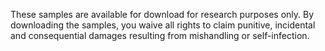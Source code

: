These samples are available for download for research purposes only. By downloading the samples, you waive all rights to claim punitive, incidental and consequential damages resulting from mishandling or self-infection.
